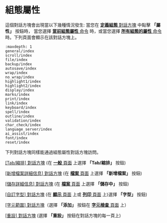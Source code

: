 # 組態屬性

這個對話方塊會出現當以下幾種情況發生: 當您在 [**定義組態** 對話方塊](../configurations/index) 中點擊 **「屬性」** 按鈕時， 當您選擇 [**當前組態屬性** 命令](../../cmd/tools/customize) 時，或當您選擇 [**所有組態的屬性** 命令](../../cmd/tools/all_prop) 時。下列頁面會顯示在該對話方塊上。

```{toctree}
:maxdepth: 1
general/index
scroll/index
file/index
backup/index
autosave/index
wrap/index
no_wrap/index
highlight1/index
highlight2/index
display/index
marks/index
print/index
link/index
keyboard/index
spell/index
outline/index
validation/index
char_check/index
language_server/index
ai_assist/index
font/index
reset/index
```

下列對話方塊同樣能通過組態屬性對話方塊訪問。

[\[Tab/縮排\] 對話方塊](general/indent/index) (在 [**一般** 頁面](general/index) 上選擇 **「Tab/縮排」** 按鈕)

[\[新增檔案詳細信息\] 對話方塊](file/new_details/index) (在 [**檔案** 頁面](file/index) 上選擇 **「新增檔案」** 按鈕)

[\[儲存詳細信息\] 對話方塊](file/save_details/index) (在 [**檔案** 頁面](file/index) 上選擇 **「儲存中」** 按鈕)

[\[自訂字型\] 對話方塊](font/index) (在 [**顯示** 頁面](display/index) 上或 [**列印** 頁面](print/index) 上)選擇 **「字型」** 按鈕)

[\[字元範圍\] 對話方塊](char_check/char_range/index)（選擇 **「添加」** 按鈕在 [**字元檢查** 頁面](char_check/index) 上）

[\[重設\] 對話方塊](reset/index) (選擇 **「重設」** 按鈕在對話方塊的每一頁上)
